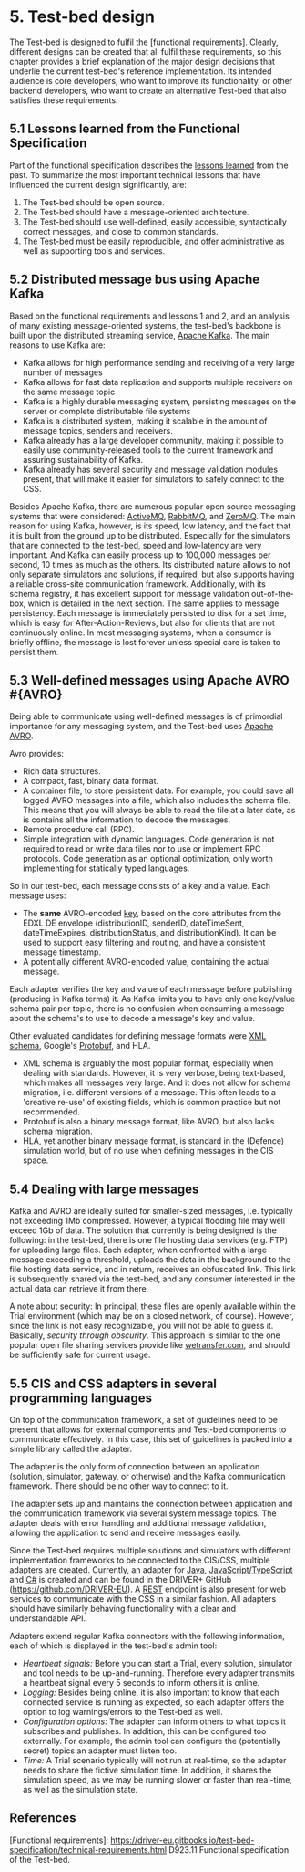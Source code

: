 # 5. Test-bed design

The Test-bed is designed to fulfil the [functional requirements]. Clearly, different designs can be created that all fulfil these requirements, so this chapter provides a brief explanation of the major design decisions that underlie the current test-bed's reference implementation. Its intended audience is core developers, who want to improve its functionality, or other backend developers, who want to create an alternative Test-bed that also satisfies these requirements.

## 5.1 Lessons learned from the Functional Specification

Part of the functional specification describes the [lessons learned](https://driver-eu.gitbooks.io/test-bed-specification/content/lessons-learned.html) from the past. To summarize the most important technical lessons that have influenced the current design significantly, are:

1. The Test-bed should be open source.
2. The Test-bed should have a message-oriented architecture.
3. The Test-bed should use well-defined, easily accessible, syntactically correct messages, and close to common standards.
4. The Test-bed must be easily reproducible, and offer administrative as well as supporting tools and services.

## 5.2 Distributed message bus using Apache Kafka

Based on the functional requirements and lessons 1 and 2, and an analysis of many existing message-oriented systems, the test-bed's backbone is built upon the distributed streaming service, [Apache Kafka](https://kafka.apache.org). The main reasons to use Kafka are:
- Kafka allows for high performance sending and receiving of a very large number of messages
- Kafka allows for fast data replication and supports multiple receivers on the same message topic
- Kafka is a highly durable messaging system, persisting messages on the server or complete distributable file systems
- Kafka is a distributed system, making it scalable in the amount of message topics, senders and receivers.
- Kafka already has a large developer community, making it possible to easily use community-released tools to the current framework and assuring sustainability of Kafka.
- Kafka already has several security and message validation modules present, that will make it easier for simulators to safely connect to the CSS.

Besides Apache Kafka, there are numerous popular open source messaging systems that were considered: [ActiveMQ](activemq.apache.org), [RabbitMQ](https://www.rabbitmq.com), and [ZeroMQ](http://zeromq.org). The main reason for using Kafka, however, is its speed, low latency, and the fact that it is built from the ground up to be distributed. Especially for the simulators that are connected to the test-bed, speed and low-latency are very important. And Kafka can easily process up to 100,000 messages per second, 10 times as much as the others. Its distributed nature allows to not only separate simulators and solutions, if required, but also supports having a reliable cross-site communication framework. Additionally, with its schema registry, it has excellent support for message validation out-of-the-box, which is detailed in the next section. The same applies to message persistency. Each message is immediately persisted to disk for a set time, which is easy for After-Action-Reviews, but also for clients that are not continuously online. In most messaging systems, when a consumer is briefly offline, the message is lost forever unless special care is taken to persist them.

## 5.3 Well-defined messages using Apache AVRO #{AVRO}

Being able to communicate using well-defined messages is of primordial importance for any messaging system, and the Test-bed uses [Apache AVRO](https://avro.apache.org).

Avro provides:

- Rich data structures.
- A compact, fast, binary data format.
- A container file, to store persistent data. For example, you could save all logged AVRO messages into a file, which also includes the schema file. This means that you will always be able to read the file at a later date, as is contains all the information to decode the messages.
- Remote procedure call (RPC).
- Simple integration with dynamic languages. Code generation is not required to read or write data files nor to use or implement RPC protocols. Code generation as an optional optimization, only worth implementing for statically typed languages.

So in our test-bed, each message consists of a key and a value. Each message uses:
- The **same** AVRO-encoded [key](https://github.com/DRIVER-EU/avro-schemas/blob/master/edxl-de/edxl-de-key.avsc), based on the core attributes from the EDXL DE envelope (distributionID, senderID, dateTimeSent, dateTimeExpires, distributionStatus, and distributionKind). It can be used to support easy filtering and routing, and have a consistent message timestamp.
- A potentially different AVRO-encoded value, containing the actual message.

Each adapter verifies the key and value of each message before publishing (producing in Kafka terms) it. As Kafka limits you to have only one key/value schema pair per topic, there is no confusion when consuming a message about the schema's to use to decode a message's key and value.

Other evaluated candidates for defining message formats were [XML schema](https://en.wikipedia.org/wiki/XML_schema), Google's [Protobuf](https://github.com/google/protobuf), and HLA.
- XML schema is arguably the most popular format, especially when dealing with standards. However, it is very verbose, being text-based, which makes all messages very large. And it does not allow for schema migration, i.e. different versions of a message. This often leads to a 'creative re-use' of existing fields, which is common practice but not recommended.
- Protobuf is also a binary message format, like AVRO, but also lacks schema migration.
- HLA, yet another binary message format, is standard in the (Defence) simulation world, but of no use when defining messages in the CIS space.

## 5.4 Dealing with large messages

Kafka and AVRO are ideally suited for smaller-sized messages, i.e. typically not exceeding 1Mb compressed. However, a typical flooding file may well exceed 1Gb of data. The solution that currently is being designed is the following: in the test-bed, there is one file hosting data services (e.g. FTP) for uploading large files. Each adapter, when confronted with a large message exceeding a threshold, uploads the data in the background to the file hosting data service, and in return, receives an obfuscated link. This link is subsequently shared via the test-bed, and any consumer interested in the actual data can retrieve it from there.

A note about security: In principal, these files are openly available within the Trial environment (which may be on a closed network, of course). However, since the link is not easy recognizable, you will not be able to guess it. Basically, *security through obscurity*. This approach is similar to the one popular open file sharing services provide like [wetransfer.com](http://wetransfer.com), and should be sufficiently safe for current usage.


## 5.5 CIS and CSS adapters in several programming languages

On top of the communication framework, a set of guidelines need to be present that allows for external components and Test-bed components to communicate effectively. In this case, this set of guidelines is packed into a simple library called the adapter.

The adapter is the only form of connection between an application (solution, simulator, gateway, or otherwise) and the Kafka communication framework. There should be no other way to connect to it.

The adapter sets up and maintains the connection between application and the communication framework via several system message topics. The adapter deals with error handling and additional message validation, allowing the application to send and receive messages easily.

Since the Test-bed requires multiple solutions and simulators with different implementation frameworks to be connected to the CIS/CSS, multiple adapters are created. Currently, an adapter for [Java](https://github.com/DRIVER-EU/java-test-bed-adapter), [JavaScript/TypeScript](https://github.com/DRIVER-EU/node-test-bed-adapter) and [C#](https://github.com/DRIVER-EU/csharp-test-bed-adapter) is created and can be found in the DRIVER+ GitHub (https://github.com/DRIVER-EU). A [REST](https://github.com/DRIVER-EU/test-bed-rest-service) endpoint is also present for web services to communicate with the CSS in a similar fashion. All adapters should have similarly behaving functionality with a clear and understandable API.

Adapters extend regular Kafka connectors with the following information, each of which is displayed in the test-bed's admin tool:
- *Heartbeat signals:* Before you can start a Trial, every solution, simulator and tool needs to be up-and-running. Therefore every adapter transmits a heartbeat signal every 5 seconds to inform others it is online.
- *Logging:* Besides being online, it is also important to know that each connected service is running as expected, so each adapter offers the option to log warnings/errors to the Test-bed as well.
- *Configuration options:* The adapter can inform others to what topics it subscribes and publishes. In addition, this can be configured too externally. For example, the admin tool can configure the (potentially secret) topics an adapter must listen too.
- *Time:* A Trial scenario typically will not run at real-time, so the adapter needs to share the fictive simulation time. In addition, it shares the simulation speed, as we may be running slower or faster than real-time, as well as the simulation state.

## References

[Functional requirements]: https://driver-eu.gitbooks.io/test-bed-specification/technical-requirements.html D923.11 Functional specification of the Test-bed.